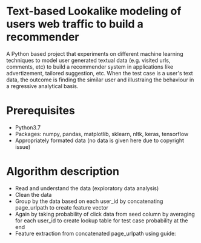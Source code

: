 # Text-based Lookalike modeling of users web traffic to build a recommender
A Python based project that experiments on different machine learning techniques to model user generated textual data (e.g. visited urls, comments, etc) to build a recommender system in applications like advertizement, tailored suggestion, etc. When the test case is a user's text data, the outcome is finding the similar user and illustraing the behaviour in a regressive analytical basis. 

# Prerequisites
- Python3.7
- Packages: numpy, pandas, matplotlib, sklearn, nltk, keras, tensorflow
- Appropriately formated data (no data is given here due to copyright issue)

# Algorithm description
- Read and understand the data (exploratory data analysis)
- Clean the data
- Group by the data based on each user_id by concatenating page_urlpath to create feature vector 
- Again by taking probability of click data from seed column by averaging for each user_id to create lookup table for test case probability at the end
- Feature extraction from concatenated page_urlpath using guide:  
